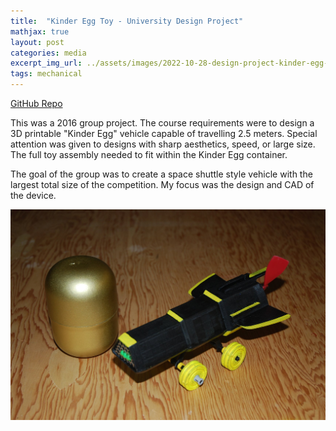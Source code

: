 ```yaml
---
title:  "Kinder Egg Toy - University Design Project"
mathjax: true
layout: post
categories: media
excerpt_img_url: ../assets/images/2022-10-28-design-project-kinder-egg-toy/DSC_4422.jpg
tags: mechanical
---
```


[GitHub Repo](https://github.com/orion-miller/University-of-Guelph-Projects/tree/main/Design_Project-Kinder_Egg_Toy)

This was a 2016 group project. The course requirements were to design a 3D printable "Kinder Egg" vehicle capable of travelling 2.5 meters. Special attention was given to designs with sharp aesthetics, speed, or large size. The full toy assembly needed to fit within the Kinder Egg container. 

The goal of the group was to create a space shuttle style vehicle with the largest total size of the competition. My focus was the design and CAD of the device.
  
![Test](/assets/images/2022-10-28-design-project-kinder-egg-toy/DSC_4422.jpg)
